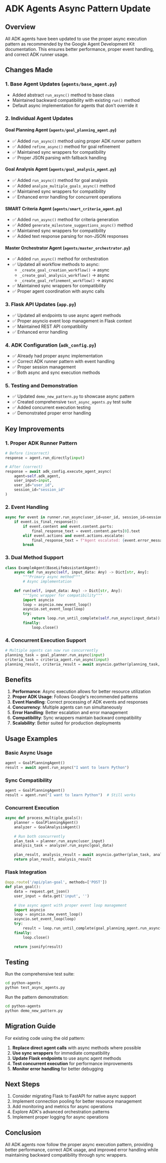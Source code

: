 # ADK Agents Async Pattern Update

## Overview

All ADK agents have been updated to use the proper async execution pattern as recommended by the Google Agent Development Kit documentation. This ensures better performance, proper event handling, and correct ADK runner usage.

## Changes Made

### 1. Base Agent Updates (`agents/base_agent.py`)

- Added abstract `run_async()` method to base class
- Maintained backward compatibility with existing `run()` method
- Default async implementation for agents that don't override it

### 2. Individual Agent Updates

#### Goal Planning Agent (`agents/goal_planning_agent.py`)
- ✅ Added `run_async()` method using proper ADK runner pattern
- ✅ Added `refine_async()` method for goal refinement
- ✅ Maintained sync wrappers for compatibility
- ✅ Proper JSON parsing with fallback handling

#### Goal Analysis Agent (`agents/goal_analysis_agent.py`)
- ✅ Added `run_async()` method for goal analysis
- ✅ Added `analyze_multiple_goals_async()` method
- ✅ Maintained sync wrappers for compatibility
- ✅ Enhanced error handling for concurrent operations

#### SMART Criteria Agent (`agents/smart_criteria_agent.py`)
- ✅ Added `run_async()` method for criteria generation
- ✅ Added `generate_milestone_suggestions_async()` method
- ✅ Maintained sync wrappers for compatibility
- ✅ Added text response parsing for non-JSON responses

#### Master Orchestrator Agent (`agents/master_orchestrator.py`)
- ✅ Added `run_async()` method for orchestration
- ✅ Updated all workflow methods to async:
  - `_create_goal_creation_workflow()` → async
  - `_create_goal_analysis_workflow()` → async
  - `_create_goal_refinement_workflow()` → async
- ✅ Maintained sync wrappers for compatibility
- ✅ Proper agent coordination with async calls

### 3. Flask API Updates (`app.py`)

- ✅ Updated all endpoints to use async agent methods
- ✅ Proper asyncio event loop management in Flask context
- ✅ Maintained REST API compatibility
- ✅ Enhanced error handling

### 4. ADK Configuration (`adk_config.py`)

- ✅ Already had proper async implementation
- ✅ Correct ADK runner pattern with event handling
- ✅ Proper session management
- ✅ Both async and sync execution methods

### 5. Testing and Demonstration

- ✅ Updated `demo_new_pattern.py` to showcase async pattern
- ✅ Created comprehensive `test_async_agents.py` test suite
- ✅ Added concurrent execution testing
- ✅ Demonstrated proper error handling

## Key Improvements

### 1. Proper ADK Runner Pattern
```python
# Before (incorrect)
response = agent.run_directly(input)

# After (correct)
response = await adk_config.execute_agent_async(
    agent=self.adk_agent,
    user_input=input,
    user_id="user_id",
    session_id="session_id"
)
```

### 2. Event Handling
```python
async for event in runner.run_async(user_id=user_id, session_id=session_id, new_message=content):
    if event.is_final_response():
        if event.content and event.content.parts:
            final_response_text = event.content.parts[0].text
        elif event.actions and event.actions.escalate:
            final_response_text = f"Agent escalated: {event.error_message or 'No specific message.'}"
        break
```

### 3. Dual Method Support
```python
class ExampleAgent(BaseLifeAssistantAgent):
    async def run_async(self, input_data: Any) -> Dict[str, Any]:
        """Primary async method"""
        # Async implementation
        
    def run(self, input_data: Any) -> Dict[str, Any]:
        """Sync wrapper for compatibility"""
        import asyncio
        loop = asyncio.new_event_loop()
        asyncio.set_event_loop(loop)
        try:
            return loop.run_until_complete(self.run_async(input_data))
        finally:
            loop.close()
```

### 4. Concurrent Execution Support
```python
# Multiple agents can now run concurrently
planning_task = goal_planner.run_async(input)
criteria_task = criteria_agent.run_async(input)
planning_result, criteria_result = await asyncio.gather(planning_task, criteria_task)
```

## Benefits

1. **Performance**: Async execution allows for better resource utilization
2. **Proper ADK Usage**: Follows Google's recommended patterns
3. **Event Handling**: Correct processing of ADK events and responses
4. **Concurrency**: Multiple agents can run simultaneously
5. **Error Handling**: Better escalation and error management
6. **Compatibility**: Sync wrappers maintain backward compatibility
7. **Scalability**: Better suited for production deployments

## Usage Examples

### Basic Async Usage
```python
agent = GoalPlanningAgent()
result = await agent.run_async("I want to learn Python")
```

### Sync Compatibility
```python
agent = GoalPlanningAgent()
result = agent.run("I want to learn Python")  # Still works
```

### Concurrent Execution
```python
async def process_multiple_goals():
    planner = GoalPlanningAgent()
    analyzer = GoalAnalysisAgent()
    
    # Run both concurrently
    plan_task = planner.run_async(user_input)
    analysis_task = analyzer.run_async(goal_data)
    
    plan_result, analysis_result = await asyncio.gather(plan_task, analysis_task)
    return plan_result, analysis_result
```

### Flask Integration
```python
@app.route('/api/plan-goal', methods=['POST'])
def plan_goal():
    data = request.get_json()
    user_input = data.get('input', '')
    
    # Use async agent with proper event loop management
    import asyncio
    loop = asyncio.new_event_loop()
    asyncio.set_event_loop(loop)
    try:
        result = loop.run_until_complete(goal_planning_agent.run_async(user_input))
    finally:
        loop.close()
    
    return jsonify(result)
```

## Testing

Run the comprehensive test suite:
```bash
cd python-agents
python test_async_agents.py
```

Run the pattern demonstration:
```bash
cd python-agents
python demo_new_pattern.py
```

## Migration Guide

For existing code using the old pattern:

1. **Replace direct agent calls** with async methods where possible
2. **Use sync wrappers** for immediate compatibility
3. **Update Flask endpoints** to use async agent methods
4. **Test concurrent execution** for performance improvements
5. **Monitor error handling** for better debugging

## Next Steps

1. Consider migrating Flask to FastAPI for native async support
2. Implement connection pooling for better resource management
3. Add monitoring and metrics for async operations
4. Explore ADK's advanced orchestration patterns
5. Implement proper logging for async operations

## Conclusion

All ADK agents now follow the proper async execution pattern, providing better performance, correct ADK usage, and improved error handling while maintaining backward compatibility through sync wrappers.